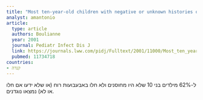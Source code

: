 ```yaml
---
title: "Most ten-year-old children with negative or unknown histories of chickenpox are immune"
analyst: amantonio
article:
  type: article
  authors: Boulianne
  year: 2001
  journal: Pediatr Infect Dis J
  link: https://journals.lww.com/pidj/Fulltext/2001/11000/Most_ten_year_old_children_with_negative_or.17.aspx
  pubmed: 11734718
countries:
- קנדה
---
```


ל-62% מילדים בני 10 שלא היו מחוסנים ולא חלו באבעבועות רוח (או שלא ידעו אם חלו או לא) נמצאו נוגדנים.
